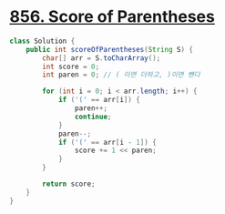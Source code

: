 # [856. Score of Parentheses](https://leetcode.com/problems/score-of-parentheses/)

```java
class Solution {
    public int scoreOfParentheses(String S) {
        char[] arr = S.toCharArray();
        int score = 0;
        int paren = 0; // ( 이면 더하고, )이면 뺸다

        for (int i = 0; i < arr.length; i++) {
            if ('(' == arr[i]) {
                paren++;
                continue;
            }
            paren--;
            if ('(' == arr[i - 1]) {
                score += 1 << paren;
            }
        }

        return score;
    }
}
```
